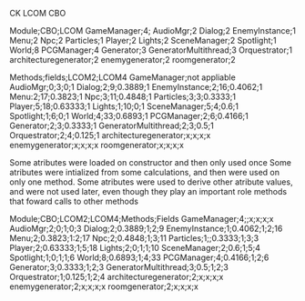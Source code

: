 CK 
LCOM 
CBO

Module;CBO;LCOM
GameManager;4;
AudioMgr;2
Dialog;2
EnemyInstance;1 
Menu;2
Npc;2
Particles;1
Player;2
Lights;2
SceneManager;2
Spotlight;1
World;8
PCGManager;4
Generator;3
GeneratorMultithread;3
Orquestrator;1
architecturegenerator;2
enemygenerator;2
roomgenerator;2

Methods;fields;LCOM2;LCOM4
GameManager;not appliable
AudioMgr;0;3;0;1
Dialog;2;9;0.3889;1
EnemyInstance;2;16;0.4062;1
Menu:2;17;0.3823;1
Npc;3;11;0.4848;1
Particles;3;3;0.3333;1
Player;5;18;0.63333;1
Lights;1;10;0;1
SceneManager;5;4;0.6;1
Spotlight;1;6;0;1
World;4;33;0.6893;1
PCGManager;2;6;0.4166;1
Generator;2;3;0.3333;1
GeneratorMultithread;2;3;0.5;1
Orquestrator;2;4;0.125;1
architecturegenerator;x;x;x;x
enemygenerator;x;x;x;x
roomgenerator;x;x;x;x

Some atributes were loaded on constructor and then only used once
Some atributes were intialized from some calculations, and then were used on only one method.
Some atributes were used to derive other atribute values, and were not used later, even though they play an important role
methods that foward calls to other methods 


Module;CBO;LCOM2;LCOM4;Methods;Fields
GameManager;4;;x;x;x;x
AudioMgr;2;0;1;0;3
Dialog;2;0.3889;1;2;9
EnemyInstance;1;0.4062;1;2;16
Menu;2;0.3823;1:2;17
Npc;2;0.4848;1;3;11
Particles;1;;0.3333;1;3;3
Player;2;0.63333;1;5;18
Lights;2;0;1;1;10
SceneManager;2;0.6;1;5;4
Spotlight;1;0;1;1;6
World;8;0.6893;1;4;33
PCGManager;4;0.4166;1;2;6
Generator;3;0.3333;1;2;3
GeneratorMultithread;3;0.5;1;2;3
Orquestrator;1;0.125;1;2;4
architecturegenerator;2;x;x;x;x
enemygenerator;2;x;x;x;x
roomgenerator;2;x;x;x;x
